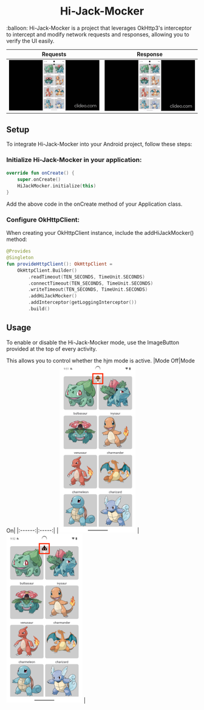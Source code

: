 <h1 align="center">Hi-Jack-Mocker</h1>
:balloon: Hi-Jack-Mocker is a project that leverages OkHttp3's interceptor to intercept and modify network requests and responses, allowing you to verify the UI easily.

|Requests|Response|
|:------:|:-----:|
| <img width="300" src="./screenshot/request.gif"> | <img width="300" src="./screenshot/response.gif"> |

## Setup
To integrate Hi-Jack-Mocker into your Android project, follow these steps:

### Initialize Hi-Jack-Mocker in your application:

```kotlin
override fun onCreate() {
    super.onCreate()
    HiJackMocker.initialize(this)
}
```
Add the above code in the onCreate method of your Application class.

### Configure OkHttpClient:

When creating your OkHttpClient instance, include the addHiJackMocker() method:

```kotlin
@Provides
@Singleton
fun provideHttpClient(): OkHttpClient =
    OkHttpClient.Builder()
        .readTimeout(TEN_SECONDS, TimeUnit.SECONDS)
        .connectTimeout(TEN_SECONDS, TimeUnit.SECONDS)
        .writeTimeout(TEN_SECONDS, TimeUnit.SECONDS)
        .addHiJackMocker()
        .addInterceptor(getLoggingInterceptor())
        .build()
```
## Usage
To enable or disable the Hi-Jack-Mocker mode, use the ImageButton provided at the top of every activity. 

This allows you to control whether the hjm mode is active.
|Mode Off|Mode On|
|:------:|:-----:|
| <img width="200" src="./screenshot/hjm_mode_off.png"> | <img width="200" src="./screenshot/hjm_mode_on.png"> |
